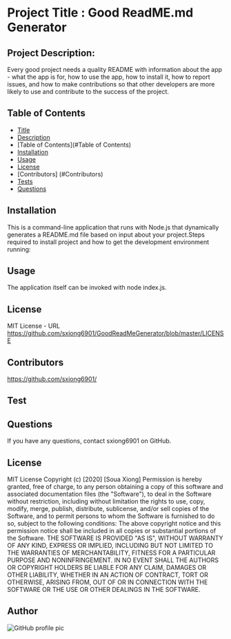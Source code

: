 
  # Project Title : Good ReadME.md Generator
  ## Project Description:
  Every good project needs a quality README with information about the app - what the app is for, how to use the app, how to install it, how to report issues, and how to make contributions so that other developers are more likely to use and contribute to the success of the project.
  ## Table of Contents
  * [Title](#Title)
  * [Description](#Description)
  * [Table of Contents](#Table of Contents)
  * [Installation](#Installation)
  * [Usage](#Usage)
  * [License](#license)
  * [Contributors] (#Contributors)
  * [Tests](#)
  * [Questions](#)
  ## Installation
  This is a command-line application that runs with Node.js that dynamically generates a README.md file based on input about your project.Steps required to install project and how to get the development environment running:
  ## Usage
  The application itself can be invoked with node index.js.
  ## License
  MIT License - URL https://github.com/sxiong6901/GoodReadMeGenerator/blob/master/LICENSE
  ## Contributors
  https://github.com/sxiong6901/
  ## Test
  
  ## Questions
  If you have any questions, contact sxiong6901 on GitHub.
  ## License
  MIT License
  Copyright (c) [2020] [Soua Xiong]
  Permission is hereby granted, free of charge, to any person obtaining a copy
  of this software and associated documentation files (the "Software"), to deal
  in the Software without restriction, including without limitation the rights
  to use, copy, modify, merge, publish, distribute, sublicense, and/or sell
  copies of the Software, and to permit persons to whom the Software is
  furnished to do so, subject to the following conditions:
  The above copyright notice and this permission notice shall be included in all
  copies or substantial portions of the Software.
  THE SOFTWARE IS PROVIDED "AS IS", WITHOUT WARRANTY OF ANY KIND, EXPRESS OR
  IMPLIED, INCLUDING BUT NOT LIMITED TO THE WARRANTIES OF MERCHANTABILITY,
  FITNESS FOR A PARTICULAR PURPOSE AND NONINFRINGEMENT. IN NO EVENT SHALL THE
  AUTHORS OR COPYRIGHT HOLDERS BE LIABLE FOR ANY CLAIM, DAMAGES OR OTHER
  LIABILITY, WHETHER IN AN ACTION OF CONTRACT, TORT OR OTHERWISE, ARISING FROM,
  OUT OF OR IN CONNECTION WITH THE SOFTWARE OR THE USE OR OTHER DEALINGS IN THE
  SOFTWARE.
  ## Author 
  ![GitHub profile pic](undefined)
  